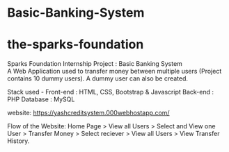 # Basic-Banking-System
# the-sparks-foundation
Sparks Foundation Internship Project : Basic Banking System  
A Web Application used to transfer money between multiple users (Project contains 10 dummy users). A dummy user can also be created. 


Stack used - 
Front-end : HTML, CSS, Bootstrap & Javascript 
Back-end : PHP 
Database : MySQL

website: https://yashcreditsystem.000webhostapp.com/


Flow of the Website: Home Page > View all Users > Select and View one User > Transfer Money > Select reciever > View all Users > View Transfer History.
